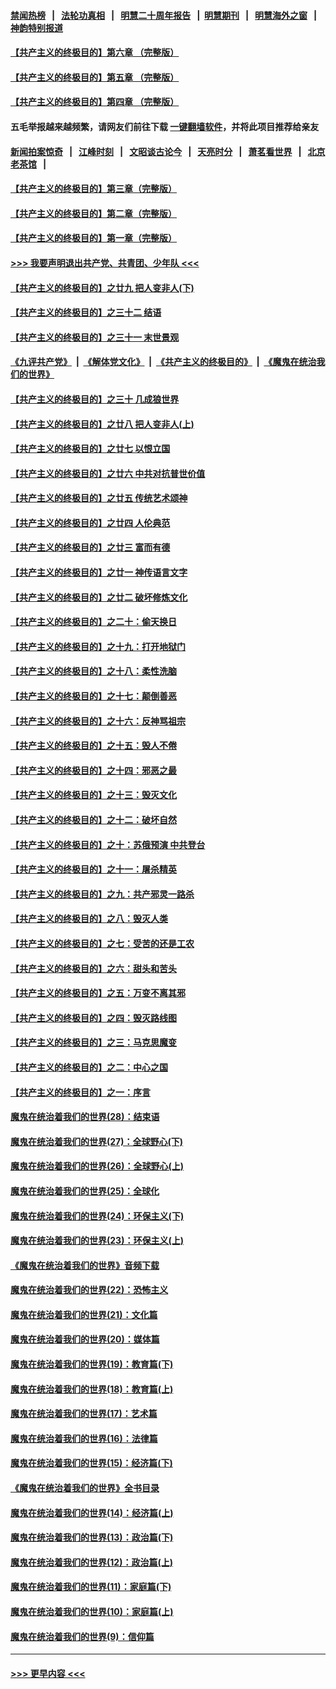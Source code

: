 #### [禁闻热榜](热点新闻.md?=0)  &nbsp;&nbsp;|&nbsp;&nbsp; [法轮功真相](https://github.com/gfw-breaker/truth/blob/master/README.md?=0) &nbsp;&nbsp;|&nbsp;&nbsp; [明慧二十周年报告](https://github.com/gfw-breaker/mh-reports/blob/master/README.md?=0) &nbsp;&nbsp;|&nbsp;&nbsp;[明慧期刊](https://github.com/gfw-breaker/mh-qikan) &nbsp;&nbsp;|&nbsp;&nbsp; [明慧海外之窗](https://github.com/gfw-breaker/mh-news/blob/master/README.md?=0) &nbsp;&nbsp;|&nbsp;&nbsp; [神韵特别报道](https://github.com/gfw-breaker/mh-news/blob/master/shenyun.md?=0)
#### [【共产主义的终极目的】第六章 （完整版）](../pages/nsc422/n11428913.md?t=03080203) 
#### [【共产主义的终极目的】第五章 （完整版）](../pages/nsc422/n11428912.md?t=03080203) 
#### [【共产主义的终极目的】第四章 （完整版）](../pages/nsc422/n11428907.md?t=03080203) 
#### 五毛举报越来越频繁，请网友们前往下载 [一键翻墙软件](https://github.com/gfw-breaker/ssr-accounts)，并将此项目推荐给亲友
#### [新闻拍案惊奇](https://github.com/gfw-breaker/banned-news/blob/master/pages/link4.md) &nbsp;&nbsp;|&nbsp;&nbsp; [江峰时刻](https://github.com/gfw-breaker/banned-news/blob/master/pages/link4.md) &nbsp;&nbsp;|&nbsp;&nbsp; [文昭谈古论今](https://github.com/gfw-breaker/banned-news/blob/master/pages/link4.md) &nbsp;&nbsp;|&nbsp;&nbsp; [天亮时分](https://github.com/gfw-breaker/banned-news/blob/master/pages/link4.md) &nbsp;&nbsp;|&nbsp;&nbsp; [萧茗看世界](https://github.com/gfw-breaker/banned-news/blob/master/pages/link4.md) &nbsp;&nbsp;|&nbsp;&nbsp; [北京老茶馆](https://github.com/gfw-breaker/banned-news/blob/master/pages/link4.md) &nbsp;&nbsp;|&nbsp;&nbsp; 
#### [【共产主义的终极目的】第三章（完整版）](../pages/nsc422/n11428848.md?t=03080203) 
#### [【共产主义的终极目的】第二章（完整版）](../pages/nsc422/n11428831.md?t=03080203) 
#### [【共产主义的终极目的】第一章（完整版）](../pages/nsc422/n11417651.md?t=03080203) 
#### [>>> 我要声明退出共产党、共青团、少年队 <<<](https://github.com/begood0513/goodnews/blob/master/quit/letter.md) 
#### [【共产主义的终极目的】之廿九 把人变非人(下)](../pages/nsc422/n11344140.md?t=03080203) 
#### [【共产主义的终极目的】之三十二 结语](../pages/nsc422/n11360535.md?t=03080203) 
#### [【共产主义的终极目的】之三十一 末世景观](../pages/nsc422/n11351129.md?t=03080203) 
#### [《九评共产党》](https://github.com/begood0513/9ping.md/blob/master/README.md) &nbsp;|&nbsp; [《解体党文化》](../../../../jtdwh.md/blob/master/README.md)  &nbsp;|&nbsp; [《共产主义的终极目的》](../../../../gczydzjmd.md/blob/master/README.md) &nbsp;|&nbsp; [《魔鬼在统治我们的世界》](../../../../mgztzwmdsj.md/blob/master/README.md) 
#### [【共产主义的终极目的】之三十 几成狼世界](../pages/nsc422/n11348280.md?t=03080203) 
#### [【共产主义的终极目的】之廿八 把人变非人(上)](../pages/nsc422/n11340492.md?t=03080203) 
#### [【共产主义的终极目的】之廿七 以恨立国](../pages/nsc422/n11336944.md?t=03080203) 
#### [【共产主义的终极目的】之廿六 中共对抗普世价值](../pages/nsc422/n11324785.md?t=03080203) 
#### [【共产主义的终极目的】之廿五 传统艺术颂神](../pages/nsc422/n11296396.md?t=03080203) 
#### [【共产主义的终极目的】之廿四 人伦典范](../pages/nsc422/n11296397.md?t=03080203) 
#### [【共产主义的终极目的】之廿三 富而有德](../pages/nsc422/n11283598.md?t=03080203) 
#### [【共产主义的终极目的】之廿一 神传语言文字](../pages/nsc422/n11263265.md?t=03080203) 
#### [【共产主义的终极目的】之廿二 破坏修炼文化](../pages/nsc422/n11245728.md?t=03080203) 
#### [【共产主义的终极目的】之二十：偷天换日](../pages/nsc422/n11238846.md?t=03080203) 
#### [【共产主义的终极目的】之十九：打开地狱门](../pages/nsc422/n11206376.md?t=03080203) 
#### [【共产主义的终极目的】之十八：柔性洗脑](../pages/nsc422/n11199994.md?t=03080203) 
#### [【共产主义的终极目的】之十七：颠倒善恶](../pages/nsc422/n11179782.md?t=03080203) 
#### [【共产主义的终极目的】之十六：反神骂祖宗](../pages/nsc422/n11166798.md?t=03080203) 
#### [【共产主义的终极目的】之十五：毁人不倦](../pages/nsc422/n11166792.md?t=03080203) 
#### [【共产主义的终极目的】之十四：邪恶之最](../pages/nsc422/n11150249.md?t=03080203) 
#### [【共产主义的终极目的】之十三：毁灭文化](../pages/nsc422/n11135227.md?t=03080203) 
#### [【共产主义的终极目的】之十二：破坏自然](../pages/nsc422/n11135214.md?t=03080203) 
#### [【共产主义的终极目的】之十：苏俄预演 中共登台](../pages/nsc422/n11118424.md?t=03080203) 
#### [【共产主义的终极目的】之十一：屠杀精英](../pages/nsc422/n11118442.md?t=03080203) 
#### [【共产主义的终极目的】之九：共产邪灵一路杀](../pages/nsc422/n11114139.md?t=03080203) 
#### [【共产主义的终极目的】之八：毁灭人类](../pages/nsc422/n11108503.md?t=03080203) 
#### [【共产主义的终极目的】之七：受苦的还是工农](../pages/nsc422/n11101809.md?t=03080203) 
#### [【共产主义的终极目的】之六：甜头和苦头](../pages/nsc422/n11096971.md?t=03080203) 
#### [【共产主义的终极目的】之五：万变不离其邪](../pages/nsc422/n11091285.md?t=03080203) 
#### [【共产主义的终极目的】之四：毁灭路线图](../pages/nsc422/n11086284.md?t=03080203) 
#### [【共产主义的终极目的】之三：马克思魔变](../pages/nsc422/n11061941.md?t=03080203) 
#### [【共产主义的终极目的】之二：中心之国](../pages/nsc422/n11047728.md?t=03080203) 
#### [【共产主义的终极目的】之一：序言](../pages/nsc422/n11086077.md?t=03080203) 
#### [魔鬼在统治着我们的世界(28)：结束语](../pages/nsc422/n10936246.md?t=03080203) 
#### [魔鬼在统治着我们的世界(27)：全球野心(下)](../pages/nsc422/n10928319.md?t=03080203) 
#### [魔鬼在统治着我们的世界(26)：全球野心(上)](../pages/nsc422/n10900318.md?t=03080203) 
#### [魔鬼在统治着我们的世界(25)：全球化](../pages/nsc422/n10788205.md?t=03080203) 
#### [魔鬼在统治着我们的世界(24)：环保主义(下)](../pages/nsc422/n10695307.md?t=03080203) 
#### [魔鬼在统治着我们的世界(23)：环保主义(上)](../pages/nsc422/n10688613.md?t=03080203) 
#### [《魔鬼在统治着我们的世界》音频下载](../pages/nsc422/n10635553.md?t=03080203) 
#### [魔鬼在统治着我们的世界(22)：恐怖主义](../pages/nsc422/n10614727.md?t=03080203) 
#### [魔鬼在统治着我们的世界(21)：文化篇](../pages/nsc422/n10597706.md?t=03080203) 
#### [魔鬼在统治着我们的世界(20)：媒体篇](../pages/nsc422/n10586579.md?t=03080203) 
#### [魔鬼在统治着我们的世界(19)：教育篇(下)](../pages/nsc422/n10564808.md?t=03080203) 
#### [魔鬼在统治着我们的世界(18)：教育篇(上)](../pages/nsc422/n10526970.md?t=03080203) 
#### [魔鬼在统治着我们的世界(17)：艺术篇](../pages/nsc422/n10499093.md?t=03080203) 
#### [魔鬼在统治着我们的世界(16)：法律篇](../pages/nsc422/n10485969.md?t=03080203) 
#### [魔鬼在统治着我们的世界(15)：经济篇(下)](../pages/nsc422/n10469975.md?t=03080203) 
#### [《魔鬼在统治着我们的世界》全书目录](../pages/nsc422/n10464261.md?t=03080203) 
#### [魔鬼在统治着我们的世界(14)：经济篇(上)](../pages/nsc422/n10457370.md?t=03080203) 
#### [魔鬼在统治着我们的世界(13)：政治篇(下)](../pages/nsc422/n10448270.md?t=03080203) 
#### [魔鬼在统治着我们的世界(12)：政治篇(上)](../pages/nsc422/n10444576.md?t=03080203) 
#### [魔鬼在统治着我们的世界(11)：家庭篇(下)](../pages/nsc422/n10440961.md?t=03080203) 
#### [魔鬼在统治着我们的世界(10)：家庭篇(上)](../pages/nsc422/n10435448.md?t=03080203) 
#### [魔鬼在统治着我们的世界(9)：信仰篇](../pages/nsc422/n10432159.md?t=03080203) 

----
#### [ >>> 更早内容 <<< ](../indexes/nsc422-earlier.md)

